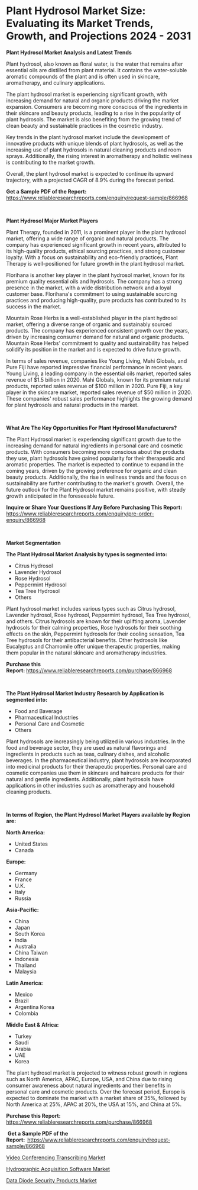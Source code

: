 <p><h1>Plant Hydrosol Market Size: Evaluating its Market Trends, Growth, and Projections 2024 - 2031</h1></p><p><strong>Plant Hydrosol Market Analysis and Latest Trends</strong></p>
<p><p>Plant hydrosol, also known as floral water, is the water that remains after essential oils are distilled from plant material. It contains the water-soluble aromatic compounds of the plant and is often used in skincare, aromatherapy, and culinary applications.</p><p>The plant hydrosol market is experiencing significant growth, with increasing demand for natural and organic products driving the market expansion. Consumers are becoming more conscious of the ingredients in their skincare and beauty products, leading to a rise in the popularity of plant hydrosols. The market is also benefiting from the growing trend of clean beauty and sustainable practices in the cosmetic industry.</p><p>Key trends in the plant hydrosol market include the development of innovative products with unique blends of plant hydrosols, as well as the increasing use of plant hydrosols in natural cleaning products and room sprays. Additionally, the rising interest in aromatherapy and holistic wellness is contributing to the market growth.</p><p>Overall, the plant hydrosol market is expected to continue its upward trajectory, with a projected CAGR of 8.9% during the forecast period.</p></p>
<p><strong>Get a Sample PDF of the Report:&nbsp;</strong> <a href="https://www.reliableresearchreports.com/enquiry/request-sample/866968">https://www.reliableresearchreports.com/enquiry/request-sample/866968</a></p>
<p>&nbsp;</p>
<p><strong>Plant Hydrosol Major Market Players</strong></p>
<p><p>Plant Therapy, founded in 2011, is a prominent player in the plant hydrosol market, offering a wide range of organic and natural products. The company has experienced significant growth in recent years, attributed to its high-quality products, ethical sourcing practices, and strong customer loyalty. With a focus on sustainability and eco-friendly practices, Plant Therapy is well-positioned for future growth in the plant hydrosol market.</p><p>Florihana is another key player in the plant hydrosol market, known for its premium quality essential oils and hydrosols. The company has a strong presence in the market, with a wide distribution network and a loyal customer base. Florihana's commitment to using sustainable sourcing practices and producing high-quality, pure products has contributed to its success in the market.</p><p>Mountain Rose Herbs is a well-established player in the plant hydrosol market, offering a diverse range of organic and sustainably sourced products. The company has experienced consistent growth over the years, driven by increasing consumer demand for natural and organic products. Mountain Rose Herbs' commitment to quality and sustainability has helped solidify its position in the market and is expected to drive future growth.</p><p>In terms of sales revenue, companies like Young Living, Mahi Globals, and Pure Fiji have reported impressive financial performance in recent years. Young Living, a leading company in the essential oils market, reported sales revenue of $1.5 billion in 2020. Mahi Globals, known for its premium natural products, reported sales revenue of $100 million in 2020. Pure Fiji, a key player in the skincare market, reported sales revenue of $50 million in 2020. These companies' robust sales performance highlights the growing demand for plant hydrosols and natural products in the market.</p></p>
<p>&nbsp;</p>
<p><strong>What Are The Key Opportunities For Plant Hydrosol Manufacturers?</strong></p>
<p><p>The Plant Hydrosol market is experiencing significant growth due to the increasing demand for natural ingredients in personal care and cosmetic products. With consumers becoming more conscious about the products they use, plant hydrosols have gained popularity for their therapeutic and aromatic properties. The market is expected to continue to expand in the coming years, driven by the growing preference for organic and clean beauty products. Additionally, the rise in wellness trends and the focus on sustainability are further contributing to the market's growth. Overall, the future outlook for the Plant Hydrosol market remains positive, with steady growth anticipated in the foreseeable future.</p></p>
<p><strong>Inquire or Share Your Questions If Any Before Purchasing This Report:</strong> <a href="https://www.reliableresearchreports.com/enquiry/pre-order-enquiry/866968">https://www.reliableresearchreports.com/enquiry/pre-order-enquiry/866968</a></p>
<p>&nbsp;</p>
<p><strong>Market Segmentation</strong></p>
<p><strong>The Plant Hydrosol Market Analysis by types is segmented into:</strong></p>
<p><ul><li>Citrus Hydrosol</li><li>Lavender Hydrosol</li><li>Rose Hydrosol</li><li>Peppermint Hydrosol</li><li>Tea Tree Hydrosol</li><li>Others</li></ul></p>
<p><p>Plant hydrosol market includes various types such as Citrus hydrosol, Lavender hydrosol, Rose hydrosol, Peppermint hydrosol, Tea Tree hydrosol, and others. Citrus hydrosols are known for their uplifting aroma, Lavender hydrosols for their calming properties, Rose hydrosols for their soothing effects on the skin, Peppermint hydrosols for their cooling sensation, Tea Tree hydrosols for their antibacterial benefits. Other hydrosols like Eucalyptus and Chamomile offer unique therapeutic properties, making them popular in the natural skincare and aromatherapy industries.</p></p>
<p><strong>Purchase this Report:&nbsp;</strong><a href="https://www.reliableresearchreports.com/purchase/866968">https://www.reliableresearchreports.com/purchase/866968</a></p>
<p>&nbsp;</p>
<p><strong>The Plant Hydrosol Market Industry Research by Application is segmented into:</strong></p>
<p><ul><li>Food and Baverage</li><li>Pharmaceutical Industries</li><li>Personal Care and Cosmetic</li><li>Others</li></ul></p>
<p><p>Plant hydrosols are increasingly being utilized in various industries. In the food and beverage sector, they are used as natural flavorings and ingredients in products such as teas, culinary dishes, and alcoholic beverages. In the pharmaceutical industry, plant hydrosols are incorporated into medicinal products for their therapeutic properties. Personal care and cosmetic companies use them in skincare and haircare products for their natural and gentle ingredients. Additionally, plant hydrosols have applications in other industries such as aromatherapy and household cleaning products.</p></p>
<p>&nbsp;</p>
<p><strong>In terms of Region, the Plant Hydrosol Market Players available by Region are:</strong></p>
<p>
    <p> <strong> North America: </strong>
        <ul>
            <li>United States</li>
            <li>Canada</li>
        </ul>
        </p> 
    <p> <strong> Europe: </strong>
        <ul>
            <li>Germany</li>
            <li>France</li>
            <li>U.K.</li>
            <li>Italy</li>
            <li>Russia</li>
        </ul>
        </p> 
    <p> <strong> Asia-Pacific: </strong>
        <ul>
            <li>China</li>
            <li>Japan</li>
            <li>South Korea</li>
            <li>India</li>
            <li>Australia</li>
            <li>China Taiwan</li>
            <li>Indonesia</li>
            <li>Thailand</li>
            <li>Malaysia</li>
        </ul>
        </p> 
    <p> <strong> Latin America: </strong>
        <ul>
            <li>Mexico</li>
            <li>Brazil</li>
            <li>Argentina Korea</li>
            <li>Colombia</li>
        </ul>
        </p> 
    <p> <strong> Middle East & Africa: </strong>
        <ul>
            <li>Turkey</li>
            <li>Saudi</li>
            <li>Arabia</li>
            <li>UAE</li>
            <li>Korea</li>
        </ul>
    </p>
    </p>
<p><p>The plant hydrosol market is projected to witness robust growth in regions such as North America, APAC, Europe, USA, and China due to rising consumer awareness about natural ingredients and their benefits in personal care and cosmetic products. Over the forecast period, Europe is expected to dominate the market with a market share of 35%, followed by North America at 25%, APAC at 20%, the USA at 15%, and China at 5%.</p></p>
<p><strong>Purchase this Report: </strong><a href="https://www.reliableresearchreports.com/purchase/866968">https://www.reliableresearchreports.com/purchase/866968</a></p>
<p>&nbsp;<strong>Get a Sample PDF of the Report:&nbsp;&nbsp;</strong><a href="https://www.reliableresearchreports.com/enquiry/request-sample/866968">https://www.reliableresearchreports.com/enquiry/request-sample/866968</a></p>
<p><strong></strong></p>
<p><p><a href="https://view.publitas.com/reportprime-1/insights-into-video-conferencing-transcribing-market-size-analysing-market-share-trends-and-growth-from-2024-to-2031/">Video Conferencing Transcribing Market</a></p><p><a href="https://view.publitas.com/reportprime-1/hydrographic-acquisition-software-market-size-evaluating-its-market-trends-growth-and-projections-2024-2031/">Hydrographic Acquisition Software Market</a></p><p><a href="https://view.publitas.com/reportprime-1/decoding-the-data-diode-security-products-market-a-deep-dive-into-the-latest-market-trends-market-segmentation-and-competitive-analysis/">Data Diode Security Products Market</a></p></p>